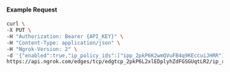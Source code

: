 <!-- Code generated for API Clients. DO NOT EDIT. -->

#### Example Request

```bash
curl \
-X PUT \
-H "Authorization: Bearer {API_KEY}" \
-H "Content-Type: application/json" \
-H "Ngrok-Version: 2" \
-d '{"enabled":true,"ip_policy_ids":["ipp_2pkP6K2wmQVuFB4q9KEccuiJHRR"]}' \
https://api.ngrok.com/edges/tcp/edgtcp_2pkP6L2xlEDplyhZdFGSGUqtLR2/ip_restriction
```
